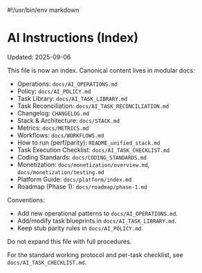 #!/usr/bin/env markdown

# AI Instructions (Index)

Updated: 2025-09-06

This file is now an index. Canonical content lives in modular docs:

-    Operations: `docs/AI_OPERATIONS.md`
-    Policy: `docs/AI_POLICY.md`
-    Task Library: `docs/AI_TASK_LIBRARY.md`
-    Task Reconciliation: `docs/AI_TASK_RECONCILIATION.md`
-    Changelog: `CHANGELOG.md`
-    Stack & Architecture: `docs/STACK.md`
-    Metrics: `docs/METRICS.md`
-    Workflows: `docs/WORKFLOWS.md`
-    How to run (perf/parity): `README_unified_stack.md`
-    Task Execution Checklist: `docs/AI_TASK_CHECKLIST.md`
-    Coding Standards: `docs/CODING_STANDARDS.md`
-    Monetization: `docs/monetization/overview.md`, `docs/monetization/testing.md`
-    Platform Guide: `docs/platform/index.md`
-    Roadmap (Phase 1): `docs/roadmap/phase-1.md`

Conventions:

-    Add new operational patterns to `docs/AI_OPERATIONS.md`.
-    Add/modify task blueprints in `docs/AI_TASK_LIBRARY.md`.
-    Keep stub parity rules in `docs/AI_POLICY.md`.

Do not expand this file with full procedures.

For the standard working protocol and per-task checklist, see `docs/AI_TASK_CHECKLIST.md`.
